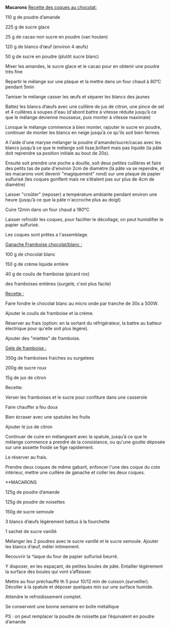 
**Macarons**
<span style="text-decoration:underline;">Recette des coques au chocolat:</span>

110 g de poudre d’amande

225 g de sucre glace

25 g de cacao non sucre en poudre (van houten)

120 g de blancs d’œuf (environ 4 œufs)

50 g de sucre en poudre (plutôt sucre blanc)

Mixer les amandes, le sucre glace et le cacao pour en obtenir une poudre très fine

Repartir le mélange sur une plaque et la mettre dans un four chaud à 80°C pendant 5min

Tamiser le mélange casser les œufs et séparer les blancs des jaunes

Battez les blancs d’œufs avec une cuillère de jus de citron, une pince de sel et 4 cuillères à soupes d'eau (d'abord battre à vitesse réduite jusqu’à ce que le mélange devienne mousseux, puis monter à vitesse maximale)

Lorsque le mélange commence à bien monter, rajouter le sucre en poudre, continuer de monter les blancs en neige jusqu’à ce qu'ils soit bien fermes

A l'aide d'une maryse mélanger la poudre d'amande/sucre/cacao avec les blancs jusqu’à ce que le mélange soit lisse,brillant mais pas liquide (la pâte doit reprendre sa position initiale au bout de 20s).

Ensuite soit prendre une poche a douille, soit deux petites cuillères et faire des petits tas de pate d'environ 2cm de diamètre (la pâte va se rependre, et les macarons vont devenir "magiquement" rond) sur une plaque de papier sulfurisé (les coques gonflent mais ne s’étalent pas sur plus de 4cm de diamètre)

Laisser "croûter" (reposer) a température ambiante pendant environ une heure (jusqu’à ce que la pâte n'accroche plus au doigt)

Cuire 12min dans un four chaud a 180°C

Laisser refroidir les coques, pour faciliter le décollage, on peut humidifier le papier sulfurisé.

Les coques sont prêtes a l'assemblage.

<span style="text-decoration:underline;">Ganache Framboise chocolat/blanc :</span>

100 g de chocolat blanc

150 g de crème liquide entière

40 g de coulis de framboise (picard rox)

des framboises entières (surgelé, c'est plus facile)

<span style="text-decoration:underline;">Recette :</span>

Faire fondre le chocolat blanc au micro onde par tranche de 30s a 500W.

Ajouter le coulis de framboise et la créme.

Réserver au frais (option: en la sortant du réfrigérateur, la battre au batteur électrique pour qu'elle soit plus légère).

Ajouter des "miettes" de framboise.

<span style="text-decoration:underline;">Gele de framboise :</span>

350g de framboises fraiches ou surgelees

200g de sucre roux

15g de jus de citron

Recette:

Verser les framboises et le sucre pour confiture dans une casserole

Faire chauffer a feu doux

Bien écraser avec une spatules les fruits

Ajouter le jus de citron

Continuer de cuire en mélangeant avec la spatule, jusqu’à ce que le mélange commence a prendre de la consistance, ou qu'une goutte déposée sur une assiette froide se fige rapidement.

Le réserver au frais.

Prendre deux coques de même gabarit, enfoncer l'une des coque du cote intérieur, mettre une cuillère de ganache et coller les deux coques.



**MACARONS

125g de poudre d’amande

125g de poudre de noisettes

150g de sucre semoule

3 blancs d’œufs légèrement battus à la fourchette

1 sachet de sucre vanillé

Mélanger les 2 poudres avec le sucre vanillé et le sucre semoule. Ajouter les blancs d’œuf, mêler intimement.

Recouvrir la ^laque du four de papier sulfurisé beurré.

Y disposer, en les espaçant, de petites boules de pâte. Entailler légèrement la surface des boules qui vont s’affaisser.

Mettre au four préchauffé  th 5 pour 10/12 min de cuisson.(surveiller). Décoller à la spatule et déposer quelques min sur une surface humide.

Attendre le refroidissement complet.

Se conservent une bonne semaine en boîte métallique

PS : on peut remplacer la poudre de noisette par l’équivalent en poudre d’amande
